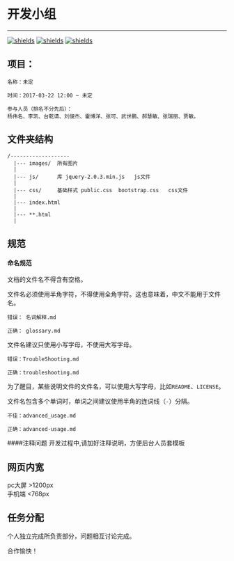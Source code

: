 # 开发小组

---
[![shields](https://img.shields.io/badge/README-CN-green.svg)]() 
[![shields](https://img.shields.io/badge/README-EN-green.svg)]()
[![shields](https://img.shields.io/vso/build/larsbrinkhoff/953a34b9-5966-4923-a48a-c41874cfb5f5/1.svg)]()

## 项目：   
```
名称：未定
```
```
时间：2017-03-22 12:00 ~ 未定
```
```
参与人员（排名不分先后）：
杨伟名、李凯、台乾请、刘俊杰、霍博洋、张可、武世鹏、郝慧敏、张瑞丽、贾敏。
```
## 文件夹结构
```
/-------------------
  |--- images/  所有图片
  |
  |--- js/      库 jquery-2.0.3.min.js   js文件
  |
  |--- css/     基础样式 public.css  bootstrap.css   css文件
  |
  |--- index.html
  |
  |--- **.html
  |
```
## 规范

#### 命名规范

文档的文件名不得含有空格。

文件名必须使用半角字符，不得使用全角字符。这也意味着，中文不能用于文件名。

```
错误： 名词解释.md

正确： glossary.md

```

文件名建议只使用小写字母，不使用大写字母。

```
错误：TroubleShooting.md

正确：troubleshooting.md

```

为了醒目，某些说明文件的文件名，可以使用大写字母，比如`README`、`LICENSE`。

文件名包含多个单词时，单词之间建议使用半角的连词线（`-`）分隔。

```
不佳：advanced_usage.md

正确：advanced-usage.md
```
####注释问题
  开发过程中,请加好注释说明，方便后台人员套模板

## 网页内宽
  pc大屏 >1200px     
  手机端 <768px

## 任务分配
  个人独立完成所负责部分，问题相互讨论完成。

  合作愉快！
  

